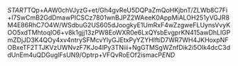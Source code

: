 $START$TQp+AAW0chVJyzG+et/Gh4gvReU5DQPaZmQoHKjbnT/ZLWb8C7Fi+l7SwCmB2GdDmawPICSCz7801wnBJPZ2WAeeK0AppMiALOH251yVGJR8M4E86RhC7O4W/WSdbuG2US605dJoogkyE1UmRxF4wZzgweFLUynsVvyKOO5xdTMhtoqlO6+v8k1gjj13zPW8EoWXR0e6LxQYsbEvgprKN415awDhLlGPmZDjJD3K4QOy4xv4ntrySFMcvYlyGJEtxPyYZYHIftiD7WR7WH4JKHoxpNFOBxeTF2TTJKVzUWNvzF7KJo4lPy3TNiii+NgGTMSgWZnfDik2i5OIk4dcC3ddUnEm4uQDGuglFsUN9/Optrp+VFQvRoEOf2ismacP$END$
